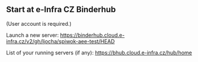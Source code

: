 ## Start at e-Infra CZ Binderhub

(User account is required.)

Launch a new server:
https://binderhub.cloud.e-infra.cz/v2/gh/ljocha/spiwok-aee-test/HEAD

List of your running servers (if any):
https://bhub.cloud.e-infra.cz/hub/home
